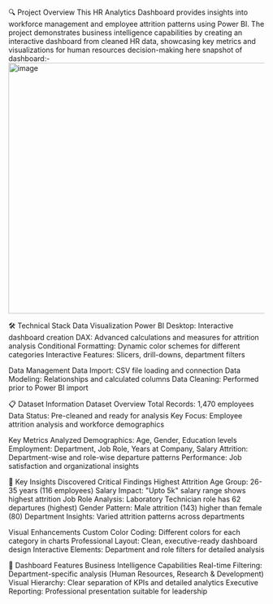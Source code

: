 🔍 Project Overview
This HR Analytics Dashboard provides insights into workforce management and employee attrition patterns using Power BI. The project demonstrates business intelligence capabilities by creating an interactive dashboard from cleaned HR data, showcasing key metrics and visualizations for human resources decision-making here snapshot of dashboard:-
<img width="880" height="493" alt="image" src="https://github.com/user-attachments/assets/7d5c0192-de0d-47fc-9efe-5eb5f8fe2637" />




🛠️ Technical Stack
Data Visualization
Power BI Desktop: Interactive dashboard creation
DAX: Advanced calculations and measures for attrition analysis
Conditional Formatting: Dynamic color schemes for different categories
Interactive Features: Slicers, drill-downs, department filters

  Data Management
Data Import: CSV file loading and connection
Data Modeling: Relationships and calculated columns
Data Cleaning: Performed prior to Power BI import

📋 Dataset Information
  Dataset Overview
Total Records: 1,470 employees
Data Status: Pre-cleaned and ready for analysis
Key Focus: Employee attrition analysis and workforce demographics

 Key Metrics Analyzed
Demographics: Age, Gender, Education levels
Employment: Department, Job Role, Years at Company, Salary
Attrition: Department-wise and role-wise departure patterns
Performance: Job satisfaction and organizational insights


🎯 Key Insights Discovered
Critical Findings
Highest Attrition Age Group: 26-35 years (116 employees)
Salary Impact: "Upto 5k" salary range shows highest attrition
Job Role Analysis: Laboratory Technician role has 62 departures (highest)
Gender Pattern: Male attrition (143) higher than female (80)
Department Insights: Varied attrition patterns across departments

Visual Enhancements
Custom Color Coding: Different colors for each category in charts
Professional Layout: Clean, executive-ready dashboard design
Interactive Elements: Department and role filters for detailed analysis

🚀 Dashboard Features
Business Intelligence Capabilities
Real-time Filtering: Department-specific analysis (Human Resources, Research & Development)
Visual Hierarchy: Clear separation of KPIs and detailed analytics
Executive Reporting: Professional presentation suitable for leadership
